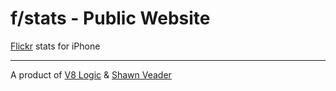 f/stats - Public Website
========================

[Flickr](http://flickr.com) stats for iPhone

-----------------------------------------------------------------------------

A product of [V8 Logic](http://v8logic.com) &amp; [Shawn Veader](http://veader.org)

